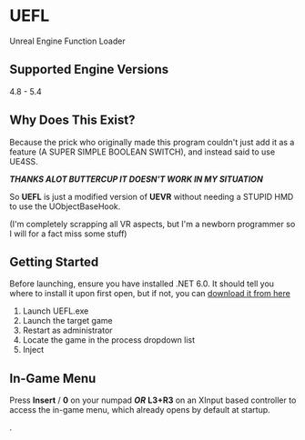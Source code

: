 # UEFL

Unreal Engine Function Loader

## Supported Engine Versions

4.8 - 5.4 

## Why Does This Exist?

Because the prick who originally made this program couldn't just add it as a feature (A SUPER SIMPLE BOOLEAN SWITCH), and instead said to use UE4SS. 

***THANKS ALOT BUTTERCUP IT DOESN'T WORK IN MY SITUATION***

So **UEFL** is just a modified version of **UEVR** without needing a STUPID HMD to use the UObjectBaseHook.

(I'm completely scrapping all VR aspects, but I'm a newborn programmer so I will for a fact miss some stuff)

## Getting Started

Before launching, ensure you have installed .NET 6.0. It should tell you where to install it upon first open, but if not, you can [download it from here](https://dotnet.microsoft.com/en-us/download/dotnet/6.0)

1. Launch UEFL.exe
2. Launch the target game
3. Restart as administrator
4. Locate the game in the process dropdown list
5. Inject

## In-Game Menu

Press **Insert** / **0** on your numpad ***OR*** **L3+R3** on an XInput based controller to access the in-game menu, which already opens by default at startup.

.

